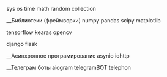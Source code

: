sys
os
time
math
random
collection


__Библиотеки (фреймворки)
numpy
pandas
scipy
matplotlib

tensorflow
kearas
opencv

django
flask

__Асинхронное програмирование
asynio
iohttp

__Телеграм боты
aiogram
telegramBOT
telephon
